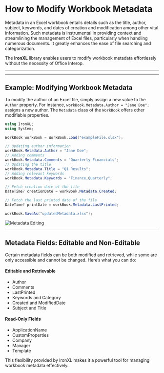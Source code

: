 # How to Modify Workbook Metadata

Metadata in an Excel workbook entails details such as the title, author, subject, keywords, and dates of creation and modification among other vital information. Such metadata is instrumental in providing context and streamlining the management of Excel files, particularly when handling numerous documents. It greatly enhances the ease of file searching and categorization.

The **IronXL** library enables users to modify workbook metadata effortlessly without the necessity of Office Interop.

***

***

## Example: Modifying Workbook Metadata

To modify the author of an Excel file, simply assign a new value to the `Author` property. For instance, `workBook.Metadata.Author = "Jane Doe";` assigns a new author. The `Metadata` class of the `WorkBook` offers other modifiable properties.

```cs
using IronXL;
using System;

WorkBook workBook = WorkBook.Load("exampleFile.xlsx");

// Updating author information
workBook.Metadata.Author = "Jane Doe";
// Adding comments
workBook.Metadata.Comments = "Quarterly Financials";
// Updating the title
workBook.Metadata.Title = "Q1 Results";
// Adding relevant keywords
workBook.Metadata.Keywords = "Finance,Quarterly";

// Fetch creation date of the file
DateTime? creationDate = workBook.Metadata.Created;

// Fetch the last printed date of the file
DateTime? printDate = workBook.Metadata.LastPrinted;

workBook.SaveAs("updatedMetadata.xlsx");
```

<div class="content-img-align-center">
    <div class="center-image-wrapper">
         <img src="https://ironsoftware.com/static-assets/excel/how-to/edit-workbook-metadata/edit-workbook-metadata.png" alt="Metadata Editing" class="img-responsive add-shadow">
    </div>
</div>

<hr>

## Metadata Fields: Editable and Non-Editable

Certain metadata fields can be both modified and retrieved, while some are only accessible and cannot be changed. Here’s what you can do:

#### Editable and Retrievable
  - Author
  - Comments
  - LastPrinted
  - Keywords and Category
  - Created and ModifiedDate
  - Subject and Title

#### Read-Only Fields
  - ApplicationName
  - CustomProperties
  - Company
  - Manager
  - Template

This flexibility provided by IronXL makes it a powerful tool for managing workbook metadata effectively.